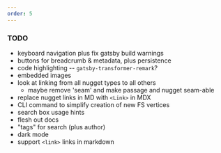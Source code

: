 ```yaml
---
order: 5
---
```


### TODO

* keyboard navigation plus fix gatsby build warnings
* buttons for breadcrumb & metadata, plus persistence
* code highlighting -- `gatsby-transformer-remark`?
* embedded images
* look at linking from all nugget types to all others
  * maybe remove 'seam' and make passage and nugget seam-able
* replace nugget links in MD with `<Link>` in MDX
* CLI command to simplify creation of new FS vertices
* search box usage hints
* flesh out docs
* "tags" for search (plus author)
* dark mode
* support `<link>` links in markdown
